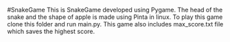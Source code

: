 #SnakeGame
This is SnakeGame developed using Pygame. The head of the snake and the shape of apple is made using Pinta in linux. To play this game clone this folder and run main.py. This game also includes max_score.txt file which saves the highest score.